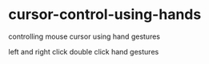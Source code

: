 # cursor-control-using-hands
controlling mouse cursor using hand gestures

left and right click
double click 
hand gestures
